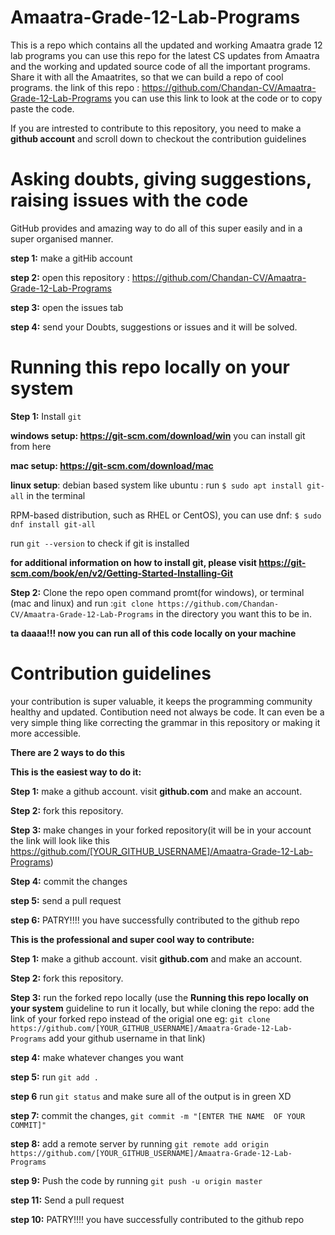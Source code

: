 # Amaatra-Grade-12-Lab-Programs
This is a repo which contains all the updated and working Amaatra grade 12  lab programs 
you can use this repo for the latest CS updates from Amaatra and the working and updated source code of all the important programs.
Share it with all the Amaatrites, so that we can build a repo of cool programs.
the link of this repo : https://github.com/Chandan-CV/Amaatra-Grade-12-Lab-Programs
you can use this link to look at the code or to copy paste the code.

If you are intrested to contribute to this repository, you need to make a __github account__ and scroll down to checkout the contribution guidelines 


# Asking doubts, giving suggestions, raising issues with the code

GitHub provides and amazing way to do all of this super easily and in a super organised manner.

__step 1:__ make a gitHib account

__step 2:__ open this repository : https://github.com/Chandan-CV/Amaatra-Grade-12-Lab-Programs

__step 3:__ open the issues tab

__step 4:__ send your Doubts, suggestions or issues and it will be solved.



# Running this repo locally on your system
__Step 1:__ Install `git`

__windows setup:
https://git-scm.com/download/win__ you can install git from here

__mac setup:
https://git-scm.com/download/mac__

__linux setup__:
debian based system like ubuntu : 
run `$ sudo apt install git-all` in the terminal 

RPM-based distribution, such as RHEL or CentOS), you can use dnf:
`$ sudo dnf install git-all`

run `git --version` to check if git is installed


__for additional information on how to install git, please visit https://git-scm.com/book/en/v2/Getting-Started-Installing-Git__


__Step 2:__ Clone the repo
open command promt(for windows), or terminal (mac and linux) and run :`git clone https://github.com/Chandan-CV/Amaatra-Grade-12-Lab-Programs` in the directory you want this to be in.

__ta daaaa!!! now you can run all of this code locally on your machine__

# Contribution guidelines

your contribution is super valuable, it keeps the programming community healthy and updated. Contibution need not always be code. It can even be a very simple thing like correcting the grammar in this repository or making it more accessible.

__There are 2 ways to do this__

__This is the easiest way to do it:__


__Step 1:__ make a github account. visit __github.com__ and make an account.

__Step 2:__ fork this repository.

__Step 3:__ make changes in your forked repository(it will be in your account the link will look like this https://github.com/[YOUR_GITHUB_USERNAME]/Amaatra-Grade-12-Lab-Programs)

__Step 4:__ commit the changes

__step 5:__ send a pull request

__step 6:__ PATRY!!!! you have successfully contributed to the github repo 



__This is the professional and super cool way to contribute:__


__Step 1:__ make a github account. visit __github.com__ and make an account.

__Step 2:__ fork this repository.

__Step 3:__ run the forked repo locally (use the __Running this repo locally on your system__ guideline to run it locally, but while cloning the repo: add the link of your forked repo instead of the origial one eg: `git clone https://github.com/[YOUR_GITHUB_USERNAME]/Amaatra-Grade-12-Lab-Programs`  add your github username in 
that link)

__step 4:__ make whatever changes you want

__step 5:__ run `git add .`

__step 6__ run `git status` and make sure all of the output is in green XD

__step 7:__ commit the changes, `git commit -m "[ENTER THE NAME  OF YOUR COMMIT]"`

__step 8:__  add a remote server by running `git remote add origin https://github.com/[YOUR_GITHUB_USERNAME]/Amaatra-Grade-12-Lab-Programs` 

__step 9:__  Push the code by running `git push -u origin master`

__step 11:__ Send a pull request

__step 10:__ PATRY!!!! you have successfully contributed to the github repo 

